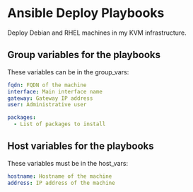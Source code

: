 # Ansible Deploy Playbooks

Deploy Debian and RHEL machines in my KVM infrastructure.

## Group variables for the playbooks

These variables can be in the group_vars:

```yaml
fqdn: FQDN of the machine
interface: Main interface name
gateway: Gateway IP address
user: Administrative user

packages:
  - List of packages to install
```

## Host variables for the playbooks

These variables must be in the host_vars:

```yaml
hostname: Hostname of the machine
address: IP address of the machine
```
